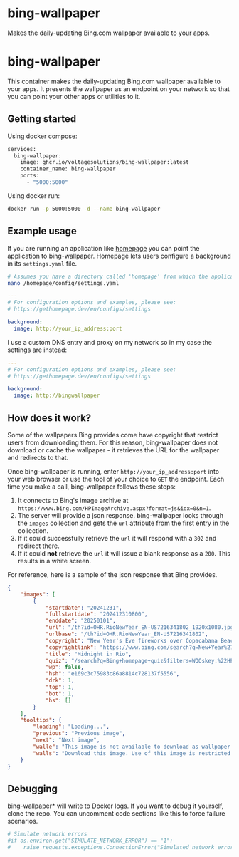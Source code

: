 # bing-wallpaper
Makes the daily-updating Bing.com wallpaper available to your apps.
# bing-wallpaper

This container makes the daily-updating Bing.com wallpaper available to your apps. It presents the wallpaper as an endpoint on your network so that you can point your other apps or utilities to it.

## Getting started

Using docker compose:

```bash
services:
  bing-wallpaper:
    image: ghcr.io/voltagesolutions/bing-wallpaper:latest
    container_name: bing-wallpaper
    ports:
      - "5000:5000"
```

Using docker run:

```bash
docker run -p 5000:5000 -d --name bing-wallpaper
```

## Example usage

If you are running an application like [homepage](https://github.com/gethomepage/homepage) you can point the application to bing-wallpaper. Homepage lets users configure a background in its `settings.yaml` file.

```bash
# Assumes you have a directory called 'homepage' from which the application runs.
nano /homepage/config/settings.yaml
```

```yml
---
# For configuration options and examples, please see:
# https://gethomepage.dev/en/configs/settings

background:
  image: http://your_ip_address:port
```

I use a custom DNS entry and proxy on my network so in my case the settings are instead:

```yml
---
# For configuration options and examples, please see:
# https://gethomepage.dev/en/configs/settings

background:
  image: http://bingwallpaper
```

## How does it work?

Some of the wallpapers Bing provides come have copyright that restrict users from downloading them. For this reason, bing-wallpaper does not download or cache the wallpaper - it retrieves the URL for the wallpaper and redirects to that.

Once bing-wallpaper is running, enter `http://your_ip_address:port` into your web browser or use the tool of your choice to `GET` the endpoint. Each time you make a call, bing-wallpaper follows these steps:

1. It connects to Bing's image archive at `https://www.bing.com/HPImageArchive.aspx?format=js&idx=0&n=1`.
1. The server will provide a json response. bing-wallpaper looks through the `images` collection and gets the `url` attribute from the first entry in the collection.
1. If it could successfully retrieve the `url` it will respond with a `302` and redirect there.
1. If it could **not** retrieve the `url` it will issue a blank response as a `200`. This results in a white screen.

For reference, here is a sample of the json response that Bing provides.

```json
{
    "images": [
        {
            "startdate": "20241231",
            "fullstartdate": "202412310800",
            "enddate": "20250101",
            "url": "/th?id=OHR.RioNewYear_EN-US7216341802_1920x1080.jpg&rf=LaDigue_1920x1080.jpg&pid=hp",
            "urlbase": "/th?id=OHR.RioNewYear_EN-US7216341802",
            "copyright": "New Year's Eve fireworks over Copacabana Beach, Rio de Janeiro, Brazil (© Wagner Meier/Getty Images)",
            "copyrightlink": "https://www.bing.com/search?q=New+Year%27s+Eve&form=hpcapt&filters=HpDate%3a%2220241231_0800%22",
            "title": "Midnight in Rio",
            "quiz": "/search?q=Bing+homepage+quiz&filters=WQOskey:%22HPQuiz_20241231_RioNewYear%22&FORM=HPQUIZ",
            "wp": false,
            "hsh": "e169c3c75983c86a8814c728137f5556",
            "drk": 1,
            "top": 1,
            "bot": 1,
            "hs": []
        }
    ],
    "tooltips": {
        "loading": "Loading...",
        "previous": "Previous image",
        "next": "Next image",
        "walle": "This image is not available to download as wallpaper.",
        "walls": "Download this image. Use of this image is restricted to wallpaper only."
    }
}
```

## Debugging

bing-wallpaper* will write to Docker logs. If you want to debug it yourself, clone the repo. You can uncomment code sections like this to force failure scenarios.

```python
# Simulate network errors
#if os.environ.get("SIMULATE_NETWORK_ERROR") == "1":
#    raise requests.exceptions.ConnectionError("Simulated network error")
```
